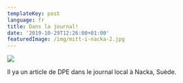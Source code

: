 ```yaml
---
templateKey: post
language: fr
title: Dans la journal!
date: '2019-10-29T12:26:00+01:00'
featuredImage: /img/mitt-i-nacka-2.jpg
---
```

![](/img/mitt-i-nacka-2.jpg)

Il ya un article de DPE dans le journal local à Nacka, Suède.

